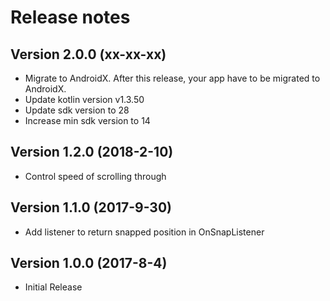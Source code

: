 Release notes
==========

Version 2.0.0 **(xx-xx-xx)**
----------------------------
 - Migrate to AndroidX. After this release, your app have to be migrated to AndroidX.
 - Update kotlin version v1.3.50
 - Update sdk version to 28
 - Increase min sdk version to 14

Version 1.2.0 **(2018-2-10)**
----------------------------
 - Control speed of scrolling through

Version 1.1.0 **(2017-9-30)**
----------------------------
 - Add listener to return snapped position in OnSnapListener

Version 1.0.0 **(2017-8-4)**
----------------------------
 - Initial Release